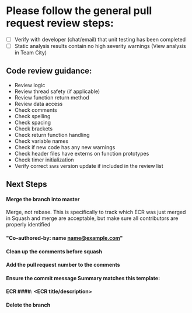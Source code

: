 # Please follow the general pull request review steps:

- [ ] Verify with developer (chat/email) that unit testing has been completed
- [ ] Static analysis results contain no high severity warnings (View analysis in Team City)
<!-- IAR and Sim warnings as well as errors are checked by the build server 
	 Static analysis results to be moved into the checklist???
	 Code licenses to be moved into the checklist???
	 API key check should be moved into the checklist???

-->

## Code review guidance:
- Review logic
- Review thread safety (if applicable)
- Review function return method
- Review data access 
- Check comments
- Check spelling
- Check spacing
- Check brackets
- Check return function handling
- Check variable names
- Check if new code has any new warnings
- Check header files have externs on function prototypes
- Check timer initialization
- Verify correct sws version update if included in the review list
<!-- Remove parts that will be performed by a code beautifier when available -->


## Next Steps
#### Merge the branch into master
Merge, not rebase. This is specifically to track which ECR was just merged in
Squash and merge are acceptable, but make sure all contributors are properly identified
####	"Co-authored-by: name <name@example.com>"
####	Clean up the comments before squash
####	Add the pull request number to the comments
####	Ensure the commit message Summary matches this template:
####	ECR ####: <ECR title/description>
#### Delete the branch 

<!-- You can remove any parts of this template not applicable to your checklist. -->
